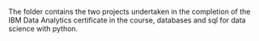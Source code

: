 The folder contains the two projects undertaken in the completion of the IBM Data Analytics certificate in the course, databases and sql for data science with python.